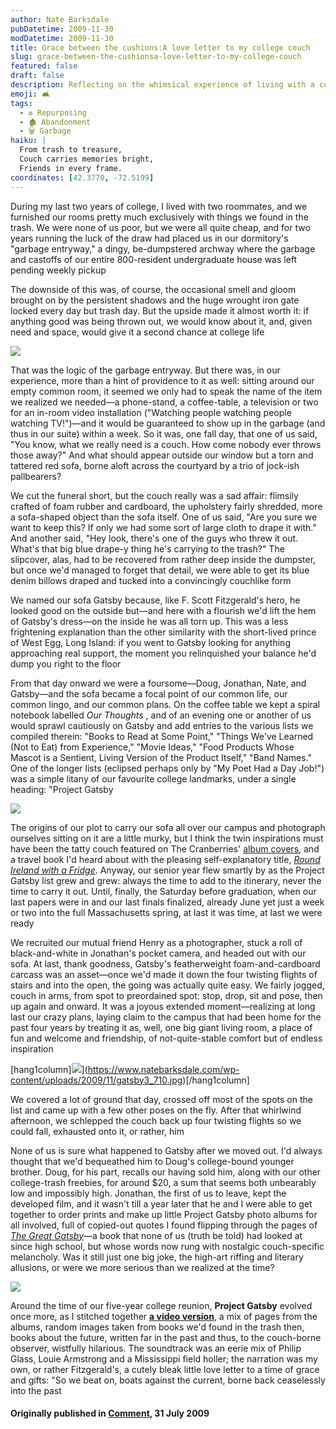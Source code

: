 ```yaml
---
author: Nate Barksdale
pubDatetime: 2009-11-30
modDatetime: 2009-11-30
title: Grace between the cushions:A love letter to my college couch
slug: grace-between-the-cushionsa-love-letter-to-my-college-couch
featured: false
draft: false
description: Reflecting on the whimsical experience of living with a couch, found in the trash, that became a focal point for creativity and nostalgia during college years.
emoji: 🛋️
tags:
  - ♻️ Repurposing
  - 🏚️ Abandonment
  - 🗑️ Garbage
haiku: |
  From trash to treasure,  
  Couch carries memories bright,  
  Friends in every frame.
coordinates: [42.3770, -72.5199]
---
```


During my last two years of college, I lived with two roommates, and we furnished our rooms pretty much exclusively with things we found in the trash. We were none of us poor, but we were all quite cheap, and for two years running the luck of the draw had placed us in our dormitory's "garbage entryway," a dingy, be-dumpstered archway where the garbage and castoffs of our entire 800-resident undergraduate house was left pending weekly pickup

The downside of this was, of course, the occasional smell and gloom brought on by the persistent shadows and the huge wrought iron gate locked every day but trash day. But the upside made it almost worth it: if anything good was being thrown out, we would know about it, and, given need and space, would give it a second chance at college life

[![](https://www.natebarksdale.com/wp-content/uploads/2009/11/gatsby1_350.jpg)](https://www.natebarksdale.com/wp-content/uploads/2009/11/gatsby1_350.jpg)

That was the logic of the garbage entryway. But there was, in our experience, more than a hint of providence to it as well: sitting around our empty common room, it seemed we only had to speak the name of the item we realized we needed—a phone-stand, a coffee-table, a television or two for an in-room video installation ("Watching people watching people watching TV!")—and it would be guaranteed to show up in the garbage (and thus in our suite) within a week. So it was, one fall day, that one of us said, "You know, what we really need is a couch. How come nobody ever throws those away?" And what should appear outside our window but a torn and tattered red sofa, borne aloft across the courtyard by a trio of jock-ish pallbearers?

We cut the funeral short, but the couch really was a sad affair: flimsily crafted of foam rubber and cardboard, the upholstery fairly shredded, more a sofa-shaped object than the sofa itself. One of us said, "Are you sure we want to keep this? If only we had some sort of large cloth to drape it with." And another said, "Hey look, there's one of the guys who threw it out. What's that big blue drape-y thing he's carrying to the trash?" The slipcover, alas, had to be recovered from rather deep inside the dumpster, but once we'd managed to forget that detail, we were able to get its blue denim billows draped and tucked into a convincingly couchlike form

We named our sofa Gatsby because, like F. Scott Fitzgerald's hero, he looked good on the outside but—and here with a flourish we'd lift the hem of Gatsby's dress—on the inside he was all torn up. This was a less frightening explanation than the other similarity with the short-lived prince of West Egg, Long Island: if you went to Gatsby looking for anything approaching real support, the moment you relinquished your balance he'd dump you right to the floor

From that day onward we were a foursome—Doug, Jonathan, Nate, and Gatsby—and the sofa became a focal point of our common life, our common lingo, and our common plans. On the coffee table we kept a spiral notebook labelled _Our Thoughts_ , and of an evening one or another of us would sprawl cautiously on Gatsby and add entries to the various lists we compiled therein: "Books to Read at Some Point," "Things We've Learned (Not to Eat) from Experience," "Movie Ideas," "Food Products Whose Mascot is a Sentient, Living Version of the Product Itself," "Band Names." One of the longer lists (eclipsed perhaps only by "My Poet Had a Day Job!") was a simple litany of our favourite college landmarks, under a single heading: "Project Gatsby

[![](https://www.natebarksdale.com/wp-content/uploads/2009/11/gatsby2_530.jpg)](https://www.natebarksdale.com/wp-content/uploads/2009/11/gatsby2_530.jpg)

The origins of our plot to carry our sofa all over our campus and photograph ourselves sitting on it are a little murky, but I think the twin inspirations must have been the tatty couch featured on The Cranberries' [album covers](<http://web.archive.org/web/20131206234623/http://en.wikipedia.org/wiki/File:Everybody_else_is_doing_it_so_why_can%27t_we_(album_cover).jpg>), and a travel book I'd heard about with the pleasing self-explanatory title, [_Round Ireland with a Fridge_](http://web.archive.org/web/20240208052235/https://www.amazon.com/Round-Ireland-Fridge-Tony-Hawks/dp/0312274920). Anyway, our senior year flew smartly by as the Project Gatsby list grew and grew: always the time to add to the itinerary, never the time to carry it out. Until, finally, the Saturday before graduation, when our last papers were in and our last finals finalized, already June yet just a week or two into the full Massachusetts spring, at last it was time, at last we were ready

We recruited our mutual friend Henry as a photographer, stuck a roll of black-and-white in Jonathan's pocket camera, and headed out with our sofa. At last, thank goodness, Gatsby's featherweight foam-and-cardboard carcass was an asset—once we'd made it down the four twisting flights of stairs and into the open, the going was actually quite easy. We fairly jogged, couch in arms, from spot to preordained spot: stop, drop, sit and pose, then up again and onward. It was a joyous extended moment—realizing at long last our crazy plans, laying claim to the campus that had been home for the past four years by treating it as, well, one big giant living room, a place of fun and welcome and friendship, of not-quite-stable comfort but of endless inspiration

[hang1column]![](https://www.natebarksdale.com/wp-content/uploads/2009/11/gatsby3_710.jpg)](https://www.natebarksdale.com/wp-content/uploads/2009/11/gatsby3_710.jpg)[/hang1column]

We covered a lot of ground that day, crossed off most of the spots on the list and came up with a few other poses on the fly. After that whirlwind afternoon, we schlepped the couch back up four twisting flights so we could fall, exhausted onto it, or rather, him

None of us is sure what happened to Gatsby after we moved out. I'd always thought that we'd bequeathed him to Doug's college-bound younger brother. Doug, for his part, recalls our having sold him, along with our other college-trash freebies, for around $20, a sum that seems both unbearably low and impossibly high. Jonathan, the first of us to leave, kept the developed film, and it wasn't till a year later that he and I were able to get together to order prints and make up little Project Gatsby photo albums for all involved, full of copied-out quotes I found flipping through the pages of [_The Great Gatsby_](http://books.google.com/books?id=ZMQv026FgT8C&dq=The+Great+Catsby&source=gbs_navlinks_s)—a book that none of us (truth be told) had looked at since high school, but whose words now rung with nostalgic couch-specific melancholy. Was it still just one big joke, the high-art riffing and literary allusions, or were we more serious than we realized at the time?

[![](https://www.google.com/search?q=%22%21%5B%22%20natebarksdale.com)](https://www.natebarksdale.com/wp-content/uploads/2009/11/gatsby4_530.jpg)

Around the time of our five-year college reunion, **Project Gatsby** evolved once more, as I stitched together [**a video version**](http://www.youtube.com/v/3xltKAecnL4), a mix of pages from the albums, random images taken from books we'd found in the trash then, books about the future, written far in the past and thus, to the couch-borne observer, wistfully hilarious. The soundtrack was an eerie mix of Philip Glass, Louie Armstrong and a Mississippi field holler; the narration was my own, or rather Fitzgerald's, a cutely bleak little love letter to a time of grace and gifts: "So we beat on, boats against the current, borne back ceaselessly into the past

#### Originally published in [Comment](), 31 July 2009
